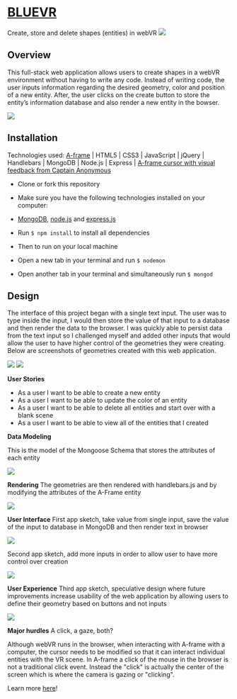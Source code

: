 # [BLUEVR](https://thawing-ridge-53961.herokuapp.com/)
Create, store and delete shapes (entities) in webVR
![](assets/assets1.png?raw=true)


## Overview
This full-stack web application allows users to create shapes in a webVR environment without having to write any code. Instead of writing code, the user inputs information regarding the desired geometry, color and position of a new entity. After, the user clicks on the create button to store the entity’s information database and also render a new entity in the bowser.

![](assets/assets2.png?raw=true)

## Installation
Technologies used: [A-frame](https://aframe.io/) | HTML5 | CSS3 | JavaScript | jQuery | Handlebars | MongoDB | Node.js | Express | [A-frame cursor with visual feedback from Captain Anonymous](http://codepen.io/anon/pen/dpmpJP)

* Clone or fork this repository

* Make sure you have the following technologies installed on your computer:
 * [MongoDB](https://www.mongodb.com/download-center#community), [node.js](https://nodejs.org/) and [express.js](https://expressjs.com/)

* Run `$ npm install` to install all dependencies

* Then to run on your local machine
 * Open a new tab in your terminal and run `$ nodemon`
 * Open another tab in your terminal and simultaneously run `$ mongod`

## Design

The interface of this project began with a single text input. The user was to type inside the input, I would then store the value of that input to a database and then render the data to the browser. I was quickly able to persist data from the text input so I challenged myself and added other inputs that would allow the user to have higher control of the geometries they were creating. Below are screenshots of geometries created with this web application.

![](assets/assets3.png?raw=true)
![](assets/assets4.png?raw=true)

**User Stories**

* As a user I want to be able to create a new entity
* As a user I want to be able to update the color of an entity
* As a user I want to be able to delete all entities and start over with a blank scene
* As a user I want to be able to view all of the entities that I created

**Data Modeling**

This is the model of the Mongoose Schema that stores the attributes of each entity

![](assets/model.png?raw=true)

**Rendering**
The geometries are then rendered with handlebars.js and by modifying the attributes of the A-Frame entity

![](assets/aframe.png?raw=true)


**User Interface**
First app sketch, take value from single input, save the value of the input to database in MongoDB and then render text in browser

![](assets/wireframe1.png?raw=true)

Second app sketch, add more inputs in order to allow user to have more control over creation

![](assets/wireframe2.png?raw=true)

**User Experience**
Third app sketch, speculative design where future improvements increase usability of the web application by allowing users to define their geometry based on buttons and not inputs

![](assets/wireframe3.png?raw=true)


**Major hurdles**
A click, a gaze, both?

Although webVR runs in the browser, when interacting with A-frame with a computer, the cursor needs to be modified so that it can interact individual entities with the VR scene. In A-frame a click of the mouse in the browser is not a traditional click event. Instead the "click" is actually the center of the screen which is where the camera is gazing or "clicking".

Learn more [here](https://aframe.io/docs/0.5.0/components/cursor.html#sidebar)!
